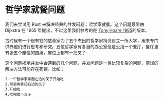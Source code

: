 哲学家就餐问题
==

我们来尝试用 Rust 来解决经典的并发问题：哲学家就餐。这个问题最早由 Dijkstra 在 1965 年提出，不过这里我们参考的是 [Tony Hoare 1985]()的版本。

古时候有一个很有钱的慈善家为了五个杰出的哲学家捐资设立一所大学，用来专门供养他们进行思考和研究。五位哲学家有各自的办公室但是公用一个餐厅，餐厅里有张五个座位的圆桌，座位上都有一把叉子

这个问题揭示并发中会遇到的几个问题。并发问题是一类比较复杂的问题，常规的解决方法可能存在死锁。比如：

    1.一个哲学家拿起左边的叉子开始吃
    2.然后再拿起右边的叉子
    3.开始吃
    4.吃完放下叉子

